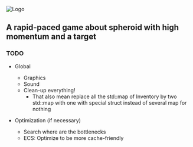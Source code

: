 ![Logo](../master/media/images/logo.png)

## A rapid-paced game about spheroid with high momentum and a target

### TODO
* Global
  * Graphics
  * Sound
  * Clean-up everything!
  	* That also mean replace all the std::map of Inventory by two std::map with one with special struct instead of several map for nothing

* Optimization (if necessary)
  * Search where are the bottlenecks
  * ECS: Optimize to be more cache-friendly
